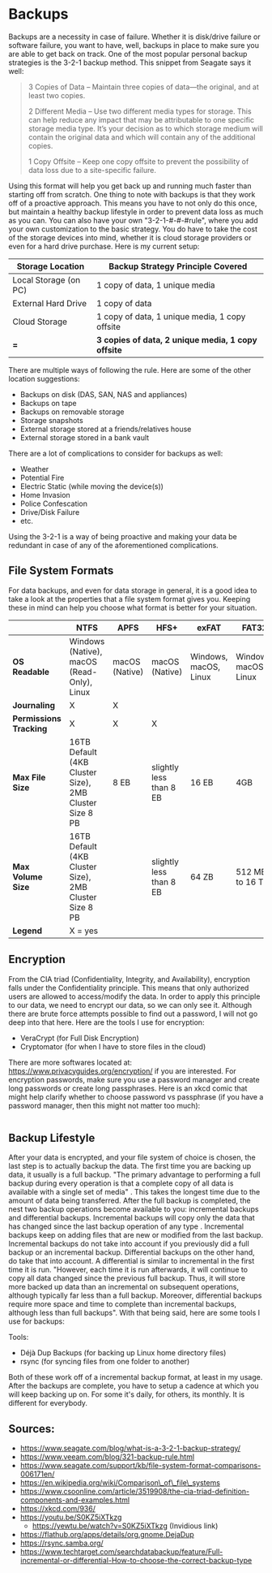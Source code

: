 # Backups

Backups are a necessity in case of failure. Whether it is disk/drive failure or software failure, you want to have, well, backups in place to make sure you are able to get back on track. One of the most popular personal backup strategies is the 3-2-1 backup method. This snippet from Seagate says it well:

> 3 Copies of Data – Maintain three copies of data—the original, and at least two copies.
>
> 2 Different Media – Use two different media types for storage. This can help reduce any impact that may be attributable to one specific storage media type. It’s your decision as to which storage medium will contain the original data and which will contain any of the additional copies.
>
> 1 Copy Offsite – Keep one copy offsite to prevent the possibility of data loss due to a site-specific failure.

Using this format will help you get back up and running much faster than starting off from scratch. One thing to note with backups is that they work off of a proactive approach. This means you have to not only do this once, but maintain a healthy backup lifestyle in order to prevent data loss as much as you can. You can also have your own "3-2-1-#-#-#rule", where you add your own customization to the basic strategy. You do have to take the cost of the storage devices into mind, whether it is cloud storage providers or even for a hard drive purchase. Here is my current setup:

| Storage Location      | Backup Strategy Principle Covered                    |
| --------------------- | ---------------------------------------------------- |
| Local Storage (on PC) | 1 copy of data, 1 unique media                       |
| External Hard Drive   | 1 copy of data                                       |
| Cloud Storage         | 1 copy of data, 1 unique media, 1 copy offsite       |
| **=**                 | **3 copies of data, 2 unique media, 1 copy offsite** |

There are multiple ways of following the rule. Here are some of the other location suggestions:

* Backups on disk (DAS, SAN, NAS and appliances)
* Backups on tape
* Backups on removable storage
* Storage snapshots
* External storage stored at a friends/relatives house
* External storage stored in a bank vault

There are a lot of complications to consider for backups as well:

* Weather
* Potential Fire
* Electric Static (while moving the device(s))
* Home Invasion
* Police Confescation
* Drive/Disk Failure
* etc.

Using the 3-2-1 is a way of being proactive and making your data be redundant in case of any of the aforementioned complications.

## File System Formats

For data backups, and even for data storage in general, it is a good idea to take a look at the properties that a file system format gives you. Keeping these in mind can help you choose what format is better for your situation.

<table><thead><tr><th width="168.33333333333331"></th><th width="127">NTFS</th><th>APFS </th><th>HFS+ </th><th>exFAT</th><th>FAT32</th></tr></thead><tbody><tr><td><strong>OS Readable</strong></td><td>Windows (Native), macOS (Read-Only), Linux</td><td>macOS (Native)</td><td>macOS (Native)</td><td>Windows, macOS, Linux</td><td>Windows, macOS, Linux</td></tr><tr><td><strong>Journaling</strong></td><td>X</td><td>X</td><td></td><td></td><td></td></tr><tr><td><strong>Permissions Tracking</strong></td><td>X</td><td>X</td><td>X</td><td></td><td></td></tr><tr><td><strong>Max File Size</strong></td><td>16TB Default (4KB Cluster Size), 2MB Cluster Size 8 PB</td><td>8 EB</td><td>slightly less than 8 EB</td><td>16 EB</td><td>4GB</td></tr><tr><td><strong>Max Volume Size</strong></td><td>16TB Default (4KB Cluster Size), 2MB Cluster Size 8 PB</td><td></td><td>slightly less than 8 EB</td><td>64 ZB</td><td>512 MB to 16 TB</td></tr><tr><td><strong>Legend</strong></td><td>X = yes</td><td></td><td></td><td></td><td></td></tr></tbody></table>

## Encryption

From the CIA triad (Confidentiality, Integrity, and Availability), encryption falls under the Confidentiality principle. This means that only authorized users are allowed to access/modify the data. In order to apply this principle to our data, we need to encrypt our data, so we can only see it. Although there are brute force attempts possible to find out a password, I will not go deep into that here. Here are the tools I use for encryption:

* VeraCrypt (for Full Disk Encryption)
* Cryptomator (for when I have to store files in the cloud)

There are more softwares located at: https://www.privacyguides.org/encryption/ if you are interested. For encryption passwords, make sure you use a password manager and create long passwords or create long passphrases. Here is an xkcd comic that might help clarify whether to choose password vs passphrase (if you have a password manager, then this might not matter too much):

<figure><img src=".gitbook/assets/2b1be6fa029c4b8fba8a15df5b3b5fc3.cleaned.png" alt=""><figcaption></figcaption></figure>

## Backup Lifestyle

After your data is encrypted, and your file system of choice is chosen, the last step is to actually backup the data. The first time you are backing up data, it usually is a full backup. "The primary advantage to performing a full backup during every operation is that a complete copy of all data is available with a single set of media" . This takes the longest time due to the amount of data being transferred. After the full backup is completed, the nest two backup operations become available to you: incremental backups and differential backups. Incremental backups will copy only the data that has changed since the last backup operation of any type . Incremental backups keep on adding files that are new or modified from the last backup. Incremental backups do not take into account if you previously did a full backup or an incremental backup. Differential backups on the other hand, do take that into account. A differential is similar to incremental in the first time it is run. "However, each time it is run afterwards, it will continue to copy all data changed since the previous full backup. Thus, it will store more backed up data than an incremental on subsequent operations, although typically far less than a full backup. Moreover, differential backups require more space and time to complete than incremental backups, although less than full backups". With that being said, here are some tools I use for backups:

Tools:

* Déjà Dup Backups (for backing up Linux home directory files)
* rsync (for syncing files from one folder to another)

Both of these work off of a incremental backup format, at least in my usage. After the backups are complete, you have to setup a cadence at which you will keep backing up on. For some it's daily, for others, its monthly. It is different for everybody.

## Sources:

* https://www.seagate.com/blog/what-is-a-3-2-1-backup-strategy/
* https://www.veeam.com/blog/321-backup-rule.html
* https://www.seagate.com/support/kb/file-system-format-comparisons-006171en/
* https://en.wikipedia.org/wiki/Comparison\_of\_file\_systems
* https://www.csoonline.com/article/3519908/the-cia-triad-definition-components-and-examples.html
* https://xkcd.com/936/
* https://youtu.be/S0KZ5iXTkzg
  * https://yewtu.be/watch?v=S0KZ5iXTkzg (Invidious link)
* https://flathub.org/apps/details/org.gnome.DejaDup
* https://rsync.samba.org/
* https://www.techtarget.com/searchdatabackup/feature/Full-incremental-or-differential-How-to-choose-the-correct-backup-type
